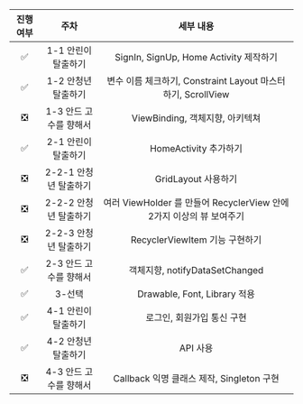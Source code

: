 진행 여부 | 주차 | 세부 내용
|:--:|:--:|:--:|
✅ | 1-1 안린이 탈출하기 | SignIn, SignUp, Home Activity 제작하기
✅ | 1-2 안청년 탈출하기 | 변수 이름 체크하기, Constraint Layout 마스터하기, ScrollView
❎ | 1-3 안드 고수를 향해서 | ViewBinding, 객체지향, 아키텍쳐
✅ | 2-1 안린이 탈출하기 | HomeActivity 추가하기
❎ | 2-2-1 안청년 탈출하기 | GridLayout 사용하기
❎ | 2-2-2 안청년 탈출하기 | 여러 ViewHolder 를 만들어 RecyclerView 안에 2가지 이상의 뷰 보여주기
❎ | 2-2-3 안청년 탈출하기 | RecyclerViewItem 기능 구현하기
✅ | 2-3 안드 고수를 향해서 | 객체지향, notifyDataSetChanged
✅ | 3-선택 | Drawable, Font, Library 적용
✅ | 4-1 안린이 탈출하기 | 로그인, 회원가입 통신 구현
✅ | 4-2 안청년 탈출하기 | API 사용
❎ | 4-3 안드 고수를 향해서 | Callback 익명 클래스 제작, Singleton 구현
